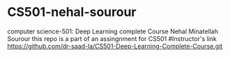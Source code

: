 # CS501-nehal-sourour
computer science-501: Deep Learning complete Course
Nehal Minatellah Sourour
this repo is a part of an assingnment for CS501
#Instructor's link
https://github.com/dr-saad-la/CS501-Deep-Learning-Complete-Course.git
